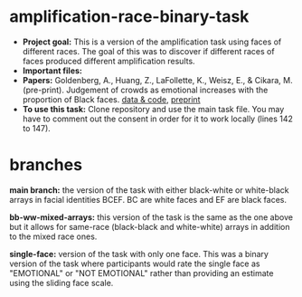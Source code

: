 # amplification-race-binary-task

- **Project goal:** This is a version of the amplification task using faces of different races. The goal of this was to discover if different races of faces produced different amplification results. 
- **Important files:** 
- **Papers:** Goldenberg, A., Huang, Z., LaFollette, K., Weisz, E., & Cikara, M. (pre-print). Judgement of
crowds as emotional increases with the proportion of Black faces. [data & code](https://osf.io/ywbxj/), [preprint](https://psyarxiv.com/ys65p/)
- **To use this task:** Clone repository and use the main task file. You may have to comment out the consent in order for it to work locally (lines 142 to 147).


# branches

**main branch:** the version of the task with either black-white or white-black arrays in facial identities BCEF. BC are white faces and EF are black faces.

**bb-ww-mixed-arrays:** this version of the task is the same as the one above but it allows for same-race (black-black and white-white) arrays in addition to the mixed race ones.

**single-face:** version of the task with only one face. This was a binary version of the task where participants would rate the single face as "EMOTIONAL" or "NOT EMOTIONAL" rather than providing an estimate using the sliding face scale. 

